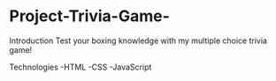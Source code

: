 # Project-Trivia-Game-

Introduction
Test your boxing knowledge with my multiple choice trivia game!


Technologies
-HTML
-CSS
-JavaScript

